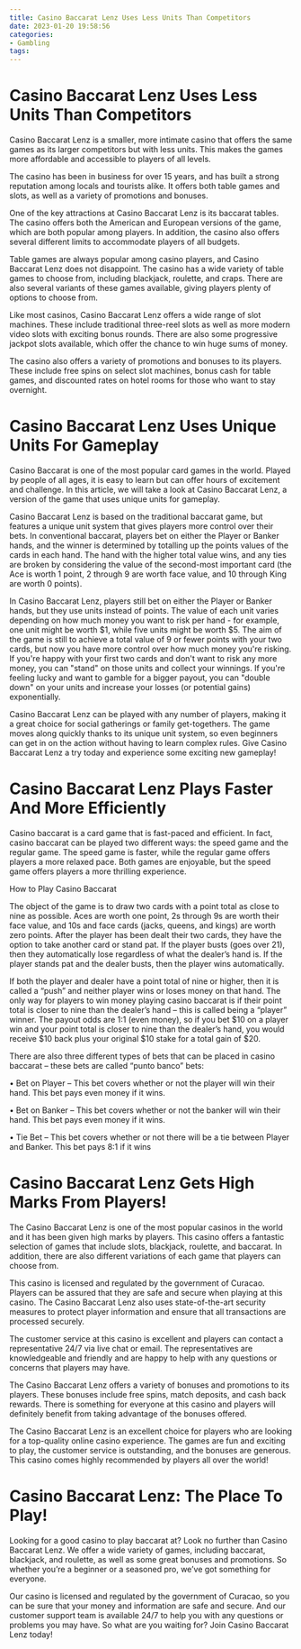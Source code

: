 ```yaml
---
title: Casino Baccarat Lenz Uses Less Units Than Competitors
date: 2023-01-20 19:58:56
categories:
- Gambling
tags:
---
```



#  Casino Baccarat Lenz Uses Less Units Than Competitors

Casino Baccarat Lenz is a smaller, more intimate casino that offers the same games as its larger competitors but with less units. This makes the games more affordable and accessible to players of all levels.

The casino has been in business for over 15 years, and has built a strong reputation among locals and tourists alike. It offers both table games and slots, as well as a variety of promotions and bonuses.

One of the key attractions at Casino Baccarat Lenz is its baccarat tables. The casino offers both the American and European versions of the game, which are both popular among players. In addition, the casino also offers several different limits to accommodate players of all budgets.

Table games are always popular among casino players, and Casino Baccarat Lenz does not disappoint. The casino has a wide variety of table games to choose from, including blackjack, roulette, and craps. There are also several variants of these games available, giving players plenty of options to choose from.

Like most casinos, Casino Baccarat Lenz offers a wide range of slot machines. These include traditional three-reel slots as well as more modern video slots with exciting bonus rounds. There are also some progressive jackpot slots available, which offer the chance to win huge sums of money.

The casino also offers a variety of promotions and bonuses to its players. These include free spins on select slot machines, bonus cash for table games, and discounted rates on hotel rooms for those who want to stay overnight.

#  Casino Baccarat Lenz Uses Unique Units For Gameplay

Casino Baccarat is one of the most popular card games in the world. Played by people of all ages, it is easy to learn but can offer hours of excitement and challenge. In this article, we will take a look at Casino Baccarat Lenz, a version of the game that uses unique units for gameplay.

Casino Baccarat Lenz is based on the traditional baccarat game, but features a unique unit system that gives players more control over their bets. In conventional baccarat, players bet on either the Player or Banker hands, and the winner is determined by totalling up the points values of the cards in each hand. The hand with the higher total value wins, and any ties are broken by considering the value of the second-most important card (the Ace is worth 1 point, 2 through 9 are worth face value, and 10 through King are worth 0 points).

In Casino Baccarat Lenz, players still bet on either the Player or Banker hands, but they use units instead of points. The value of each unit varies depending on how much money you want to risk per hand - for example, one unit might be worth $1, while five units might be worth $5. The aim of the game is still to achieve a total value of 9 or fewer points with your two cards, but now you have more control over how much money you're risking. If you're happy with your first two cards and don't want to risk any more money, you can "stand" on those units and collect your winnings. If you're feeling lucky and want to gamble for a bigger payout, you can "double down" on your units and increase your losses (or potential gains) exponentially.

Casino Baccarat Lenz can be played with any number of players, making it a great choice for social gatherings or family get-togethers. The game moves along quickly thanks to its unique unit system, so even beginners can get in on the action without having to learn complex rules. Give Casino Baccarat Lenz a try today and experience some exciting new gameplay!

#  Casino Baccarat Lenz Plays Faster And More Efficiently

Casino baccarat is a card game that is fast-paced and efficient. In fact, casino baccarat can be played two different ways: the speed game and the regular game. The speed game is faster, while the regular game offers players a more relaxed pace. Both games are enjoyable, but the speed game offers players a more thrilling experience.

How to Play Casino Baccarat

The object of the game is to draw two cards with a point total as close to nine as possible. Aces are worth one point, 2s through 9s are worth their face value, and 10s and face cards (jacks, queens, and kings) are worth zero points. After the player has been dealt their two cards, they have the option to take another card or stand pat. If the player busts (goes over 21), then they automatically lose regardless of what the dealer’s hand is. If the player stands pat and the dealer busts, then the player wins automatically.

If both the player and dealer have a point total of nine or higher, then it is called a “push” and neither player wins or loses money on that hand. The only way for players to win money playing casino baccarat is if their point total is closer to nine than the dealer’s hand – this is called being a “player” winner. The payout odds are 1:1 (even money), so if you bet $10 on a player win and your point total is closer to nine than the dealer’s hand, you would receive $10 back plus your original $10 stake for a total gain of $20.

There are also three different types of bets that can be placed in casino baccarat – these bets are called “punto banco” bets:

• Bet on Player – This bet covers whether or not the player will win their hand. This bet pays even money if it wins.

• Bet on Banker – This bet covers whether or not the banker will win their hand. This bet pays even money if it wins.

• Tie Bet – This bet covers whether or not there will be a tie between Player and Banker. This bet pays 8:1 if it wins

#  Casino Baccarat Lenz Gets High Marks From Players!

The Casino Baccarat Lenz is one of the most popular casinos in the world and it has been given high marks by players. This casino offers a fantastic selection of games that include slots, blackjack, roulette, and baccarat. In addition, there are also different variations of each game that players can choose from.

This casino is licensed and regulated by the government of Curacao. Players can be assured that they are safe and secure when playing at this casino. The Casino Baccarat Lenz also uses state-of-the-art security measures to protect player information and ensure that all transactions are processed securely.

The customer service at this casino is excellent and players can contact a representative 24/7 via live chat or email. The representatives are knowledgeable and friendly and are happy to help with any questions or concerns that players may have.

The Casino Baccarat Lenz offers a variety of bonuses and promotions to its players. These bonuses include free spins, match deposits, and cash back rewards. There is something for everyone at this casino and players will definitely benefit from taking advantage of the bonuses offered.

The Casino Baccarat Lenz is an excellent choice for players who are looking for a top-quality online casino experience. The games are fun and exciting to play, the customer service is outstanding, and the bonuses are generous. This casino comes highly recommended by players all over the world!

#  Casino Baccarat Lenz: The Place To Play!

Looking for a good casino to play baccarat at? Look no further than Casino Baccarat Lenz. We offer a wide variety of games, including baccarat, blackjack, and roulette, as well as some great bonuses and promotions. So whether you’re a beginner or a seasoned pro, we’ve got something for everyone.

Our casino is licensed and regulated by the government of Curacao, so you can be sure that your money and information are safe and secure. And our customer support team is available 24/7 to help you with any questions or problems you may have. So what are you waiting for? Join Casino Baccarat Lenz today!
